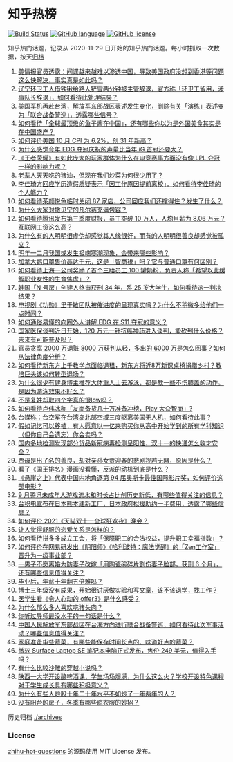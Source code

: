 # 知乎热榜
[![Build Status](https://github.com/ToWeLong/zhihu-hot-questions/workflows/CI/badge.svg)](https://github.com/ToWeLong/zhihu-hot-questions/actions)
[![GitHub language](https://img.shields.io/badge/language-golang-orange.svg)](https://golang.org/)
[![GitHub license](https://img.shields.io/github/license/ToWeLong/zhihu-hot-questions)](https://github.com/ToWeLong/zhihu-hot-questions/blob/main/LICENSE)

知乎热门话题，记录从 2020-11-29 日开始的知乎热门话题。每小时抓取一次数据，按天[归档](./archives)

<!-- BEGIN -->

1. [美情报官员透露：间谍越来越难以渗透中国，导致美国政府没想到香港等问题这么快解决，事实真是如此吗？](https://www.zhihu.com/question/498020400)
1. [辽宁环卫工人借铁锹给路人铲雪两分钟被主管辞退，官方称「环卫工留用，涉事队长辞退」，如何看待此处理结果？](https://www.zhihu.com/question/497854630)
1. [美国军机再赴台湾，解放军东部战区表述发生变化，删除有关「演练」表述变为「联合战备警巡」，透露哪些信号？](https://www.zhihu.com/question/498093954)
1. [如何看待「全球最顶级的鱼子酱在中国」，还有哪些你以为是外国美食其实是在中国盛产？](https://www.zhihu.com/question/497763975)
1. [如何评价美国 10 月 CPI 为 6.2%，创 31 年新高？](https://www.zhihu.com/question/498042501)
1. [为什么感觉今年 EDG 夺冠庆祝的声量比当年 iG 首冠还要大？](https://www.zhihu.com/question/497148092)
1. [《王者荣耀》有如此庞大的玩家群体为什么在电竞赛事方面没有像 LPL 夺冠一样的影响力呢？](https://www.zhihu.com/question/497223900)
1. [老辈人天天吃的猪油，但现在我们炒菜为何很少用了？](https://www.zhihu.com/question/497597805)
1. [李佳琦方回应学历造假质疑表示「因工作原因提前离校」，如何看待李佳琦的个人能力？](https://www.zhihu.com/question/497754846)
1. [如何看待茶颜悦色临时关闭 87 家店，公司回应我们还撑得住？发生了什么？](https://www.zhihu.com/question/498081904)
1. [为什么大家对撒贝宁的凡尔赛充满包容？](https://www.zhihu.com/question/469878986)
1. [如何看待腾讯发布第三季度财报，员工突破 10 万人，人均月薪为 8.06 万元？互联网工资这么高？](https://www.zhihu.com/question/497997372)
1. [为什么有的人明明很虚伪却感觉其人缘很好，而有的人明明很善良却感觉被孤立？](https://www.zhihu.com/question/40092699)
1. [明年一二月我国或发生极端寒潮现象，会带来哪些影响？](https://www.zhihu.com/question/497668522)
1. [加拿大鹅口罩售价高达千元，这是「智商税」吗？它与普通口罩有何区别？](https://www.zhihu.com/question/497908365)
1. [如何看待上海一公司奖励了首个三胎员工 100 罐奶粉，负责人称「希望以此缓解职业女性的生育焦虑」？](https://www.zhihu.com/question/498113446)
1. [韩国「N 号房」创建人终审获刑 34 年，系 25 岁大学生，如何看待这一判决结果？](https://www.zhihu.com/question/498077612)
1. [电视剧《功勋》里于敏团队被催进度的呈现真实吗？为什么不稍微多给他们一点时间？](https://www.zhihu.com/question/490178355)
1. [如何通俗易懂的向圈外人讲解 EDG 在 S11 夺冠的意义？](https://www.zhihu.com/question/497156907)
1. [国家医保谈判近日开始，120 万元一针抗癌神药进入谈判，能砍到什么价格？未来有可能普及吗？](https://www.zhihu.com/question/497938222)
1. [官员贪腐 2000 万退赃 8000 万获判从轻，多出的 6000 万是怎么回事？如何从法律角度分析？](https://www.zhihu.com/question/497886515)
1. [如何看待新东方上千教学点面临退租，新东方将近8万新课桌椅捐赠乡村？教培巨头该如何转型退场？](https://www.zhihu.com/question/497400548)
1. [为什么很少有健身博主推荐大体重人士去游泳，都是教一些不伤膝盖的动作。是因为游泳效果不好么？](https://www.zhihu.com/question/492065125)
1. [不是复姓却取四个字真的很low吗？](https://www.zhihu.com/question/397694416)
1. [如何看待卢伟冰称「友商备货几十万准备冲榜，Play 大众智商」?](https://www.zhihu.com/question/497991173)
1. [台媒称：台空军在台湾岛北部空域三度驱离美国无人机，如何看待此事？](https://www.zhihu.com/question/498023501)
1. [假如记忆可以移植，有人愿意以一亿来购买你从高中开始学到的所有学科知识（但你自己会遗忘）你会卖吗？](https://www.zhihu.com/question/496639932)
1. [国内多地检测发现部分货品新冠病毒检测呈阳性，双十一的快递怎么收才安全？](https://www.zhihu.com/question/497870516)
1. [贾母是出了名的善良，却对亲孙女贾迎春的悲剧视若无睹，原因是什么？](https://www.zhihu.com/question/495442835)
1. [看了《国王排名》漫画没看懂，反派的动机到底是什么？](https://www.zhihu.com/question/495733075)
1. [《悬崖之上》代表中国内地角逐第 94 届奥斯卡最佳国际影片奖，如何评价这部电影？](https://www.zhihu.com/question/497947325)
1. [9 月腾讯未成年人游戏流水和时长占比创历史新低，有哪些值得关注的信息？](https://www.zhihu.com/question/497967756)
1. [台积电宣布在日本熊本建新工厂，日本政府拟援助约一半费用，透露了哪些信息？](https://www.zhihu.com/question/497868169)
1. [如何评价 2021《天猫双十一全球狂欢夜》晚会？](https://www.zhihu.com/question/497965772)
1. [让人觉得舒服的恋爱关系是怎样的？](https://www.zhihu.com/question/35736355)
1. [如何看待拼多多成立工会，将「保障职工的合法权益，提升职工幸福指数」？](https://www.zhihu.com/question/498128014)
1. [如何评价在网易研发出《阴阳师》《哈利波特：魔法觉醒》的「Zen工作室」晋升为一级事业部？](https://www.zhihu.com/question/497563577)
1. [一男子不愿离婚为防妻子改嫁「用陶瓷碗碎片割伤妻子脸部，获刑 6 个月」，还有哪些信息值得关注？](https://www.zhihu.com/question/497632561)
1. [毕业后，年薪十年翻五倍难吗？](https://www.zhihu.com/question/492373414)
1. [博士三年级没有成果，开始很讨厌做实验和写文章，该不该退学，找工作？](https://www.zhihu.com/question/497615855)
1. [医学生看《令人心动的 offer3》是什么感受？](https://www.zhihu.com/question/497853164)
1. [为什么那么多人喜欢吃猪头肉？](https://www.zhihu.com/question/497271153)
1. [你听过导师最没水平的一句话是什么？](https://www.zhihu.com/question/360354252)
1. [中国人民解放军东部战区在台海方向进行联合战备警巡，如何看待此次军事活动？哪些信息值得关注？](https://www.zhihu.com/question/497797857)
1. [家庭准备屯些蔬菜，有哪些能保存时间长点的、味道好点的蔬菜？](https://www.zhihu.com/question/496217447)
1. [微软 Surface Laptop SE 笔记本电脑正式发布，售价 249 美元，值得入手吗？](https://www.zhihu.com/question/497865097)
1. [有什么比较沙雕的穿越小说吗？](https://www.zhihu.com/question/311221335)
1. [陕西一大学开设酿啤酒课，学生场场爆满，为什么这么火？学校开设特色课程对于学生成长具有哪些积极意义？](https://www.zhihu.com/question/497859873)
1. [为什么有些人炒股十年二十年水平不如炒了一年两年的人？](https://www.zhihu.com/question/351202943)
1. [没有阳台的房子，冬季有哪些晾衣服的妙招？](https://www.zhihu.com/question/497611419)

<!-- END -->

历史归档 [./archives](./archives)


### License
[zhihu-hot-questions](https://github.com/towelong/zhihu-hot-questions) 的源码使用 MIT License 发布。